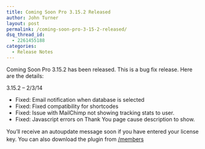 ```yaml
---
title: Coming Soon Pro 3.15.2 Released
author: John Turner
layout: post
permalink: /coming-soon-pro-3-15-2-released/
dsq_thread_id:
  - 2261455188
categories:
  - Release Notes
---
```

Coming Soon Pro 3.15.2 has been released. This is a bug fix release. Here are the details:

3.15.2 &#8211; 2/3/14

  * Fixed: Email notification when database is selected
  * Fixed: Fixed compatibility for shortcodes
  * Fixed: Issue with MailChimp not showing tracking stats to user.
  * Fixed: Javascript errors on Thank You page cause description to show.

<span style="line-height: 1.428571429;">You’ll receive an autoupdate message soon if you have entered your license key. You can also download the plugin from </span><a style="background-color: #ffffff; line-height: 1.428571429;" href="/members" target="_blank">/members</a>